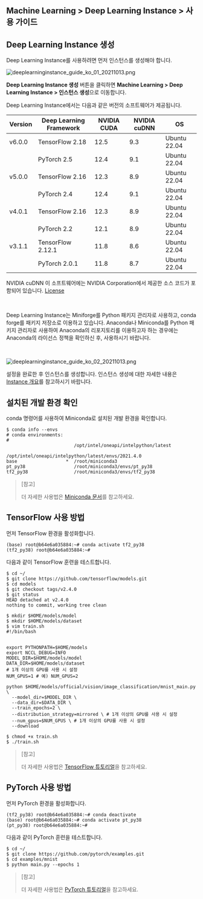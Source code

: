 ## Machine Learning > Deep Learning Instance > 사용 가이드

## Deep Learning Instance 생성

Deep Learning Instance를 사용하려면 먼저 인스턴스를 생성해야 합니다.

![deeplearninginstance_guide_ko_01_20211013.png](https://static.toastoven.net/prod_deep_learning_instance/deeplearninginstance_guide_ko_01_20211013.png)

**Deep Learning Instance 생성** 버튼을 클릭하면 **Machine Learning > Deep Learning Instance > 인스턴스 생성**으로 이동합니다.

Deep Learning Instance에서는 다음과 같은 버전의 소프트웨어가 제공됩니다.

| Version | Deep Learning Framework | NVIDIA CUDA | NVIDIA cuDNN | OS |
| --- | --- | --- | --- | --- |
| v6.0.0 | TensorFlow 2.18 | 12.5 | 9.3 | Ubuntu 22.04 |
| | PyTorch 2.5 | 12.4 | 9.1 | Ubuntu 22.04 |
| v5.0.0 | TensorFlow 2.16 | 12.3 | 8.9 | Ubuntu 22.04 |
| | PyTorch 2.4 | 12.4 | 9.1 | Ubuntu 22.04 |
| v4.0.1 | TensorFlow 2.16 | 12.3 | 8.9 | Ubuntu 22.04 |
| | PyTorch 2.2 | 12.1 | 8.9 | Ubuntu 22.04 |
| v3.1.1 | TensorFlow 2.12.1 | 11.8 | 8.6 | Ubuntu 22.04 |
| | PyTorch 2.0.1 | 11.8 | 8.7 | Ubuntu 22.04 |

NVIDIA cuDNN 이 소프트웨어에는 NVIDIA Corporation에서 제공한 소스 코드가 포함되어 있습니다. [License](https://docs.nvidia.com/deeplearning/cudnn/latest/reference/eula.html)

<br>

Deep Learning Instance는 Miniforge를 Python 패키지 관리자로 사용하고, conda forge를 패키지 저장소로 이용하고 있습니다.
Anaconda나 Miniconda를 Python 패키지 관리자로 사용하여 Anaconda의 리포지토리를 이용하고자 하는 경우에는 Anaconda의 라이선스 정책을 확인하신 후, 사용하시기 바랍니다.

<br>

![deeplearninginstance_guide_ko_02_20211013.png](https://static.toastoven.net/prod_deep_learning_instance/deeplearninginstance_guide_ko_02_20211013.png)

설정을 완료한 후 인스턴스를 생성합니다. 인스턴스 생성에 대한 자세한 내용은 [Instance 개요](http://docs.toast.com/ko/Compute/Instance/ko/overview/)를 참고하시기 바랍니다.

## 설치된 개발 환경 확인

conda 명령어를 사용하여 Miniconda로 설치된 개발 환경을 확인합니다.

```
$ conda info --envs
# conda environments:
#
                         /opt/intel/oneapi/intelpython/latest
                         /opt/intel/oneapi/intelpython/latest/envs/2021.4.0
base                  *  /root/miniconda3
pt_py38                  /root/miniconda3/envs/pt_py38
tf2_py38                 /root/miniconda3/envs/tf2_py38
```

>[참고]
>
>더 자세한 사용법은 [Miniconda 문서](https://docs.conda.io/en/latest/miniconda.html)를 참고하세요.

## TensorFlow 사용 방법

먼저 TensorFlow 환경을 활성화합니다.

```
(base) root@b64e6a035884:~# conda activate tf2_py38
(tf2_py38) root@b64e6a035884:~#
```

다음과 같이 TensorFlow 훈련을 테스트합니다.

```
$ cd ~/
$ git clone https://github.com/tensorflow/models.git
$ cd models
$ git checkout tags/v2.4.0
$ git status
HEAD detached at v2.4.0
nothing to commit, working tree clean

$ mkdir $HOME/models/model
$ mkdir $HOME/models/dataset
$ vim train.sh
#!/bin/bash


export PYTHONPATH=$HOME/models
export NCCL_DEBUG=INFO
MODEL_DIR=$HOME/models/model
DATA_DIR=$HOME/models/dataset
# 1개 이상의 GPU를 사용 시 설정
NUM_GPUS=1 # 예) NUM_GPUS=2

python $HOME/models/official/vision/image_classification/mnist_main.py \
  --model_dir=$MODEL_DIR \
  --data_dir=$DATA_DIR \
  --train_epochs=2 \
  --distribution_strategy=mirrored \ # 1개 이상의 GPU를 사용 시 설정
  --num_gpus=$NUM_GPUS \ # 1개 이상의 GPU를 사용 시 설정
  --download

$ chmod +x train.sh
$ ./train.sh
```

>[참고]
>
>더 자세한 사용법은 [TensorFlow 튜토리얼](https://www.tensorflow.org/tutorials)을 참고하세요.

## PyTorch 사용 방법

먼저 PyTorch 환경을 활성화합니다.

```
(tf2_py38) root@b64e6a035884:~# conda deactivate
(base) root@b64e6a035884:~# conda activate pt_py38
(pt_py38) root@b64e6a035884:~#
```

다음과 같이 PyTorch 훈련을 테스트합니다.

```
$ cd ~/
$ git clone https://github.com/pytorch/examples.git
$ cd examples/mnist
$ python main.py --epochs 1
```

>[참고]
>
>더 자세한 사용법은 [PyTorch 튜토리얼](https://pytorch.org/tutorials/)을 참고하세요.
